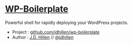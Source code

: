 # [WP-Boilerplate](https://github.com/jdhillen/wp-boilerplate)

Powerful shell for rapidly deploying your WordPress projects.

* Project : [github.com/jdhillen/wp-boilerplate](https://github.com/jdhillen/wp-boilerplate)
* Author : [J.D. Hillen](http://jdhillen.com) // [@jdhillen](http://twitter.com/jdhillen)
